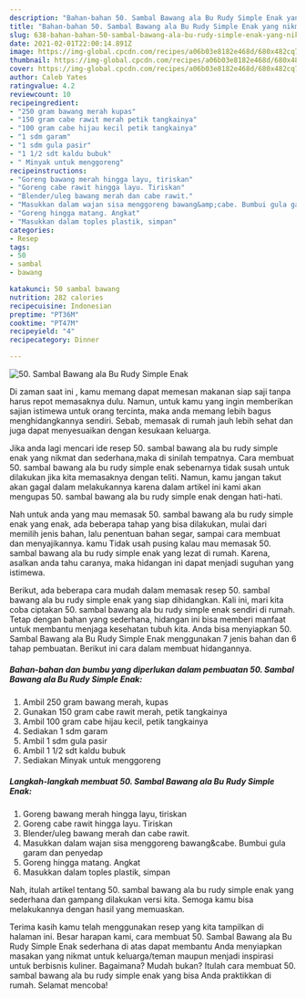 ```yaml
---
description: "Bahan-bahan 50. Sambal Bawang ala Bu Rudy Simple Enak yang nikmat Untuk Jualan"
title: "Bahan-bahan 50. Sambal Bawang ala Bu Rudy Simple Enak yang nikmat Untuk Jualan"
slug: 638-bahan-bahan-50-sambal-bawang-ala-bu-rudy-simple-enak-yang-nikmat-untuk-jualan
date: 2021-02-01T22:00:14.891Z
image: https://img-global.cpcdn.com/recipes/a06b03e8182e468d/680x482cq70/50-sambal-bawang-ala-bu-rudy-simple-enak-foto-resep-utama.jpg
thumbnail: https://img-global.cpcdn.com/recipes/a06b03e8182e468d/680x482cq70/50-sambal-bawang-ala-bu-rudy-simple-enak-foto-resep-utama.jpg
cover: https://img-global.cpcdn.com/recipes/a06b03e8182e468d/680x482cq70/50-sambal-bawang-ala-bu-rudy-simple-enak-foto-resep-utama.jpg
author: Caleb Yates
ratingvalue: 4.2
reviewcount: 10
recipeingredient:
- "250 gram bawang merah kupas"
- "150 gram cabe rawit merah petik tangkainya"
- "100 gram cabe hijau kecil petik tangkainya"
- "1 sdm garam"
- "1 sdm gula pasir"
- "1 1/2 sdt kaldu bubuk"
- " Minyak untuk menggoreng"
recipeinstructions:
- "Goreng bawang merah hingga layu, tiriskan"
- "Goreng cabe rawit hingga layu. Tiriskan"
- "Blender/uleg bawang merah dan cabe rawit."
- "Masukkan dalam wajan sisa menggoreng bawang&amp;cabe. Bumbui gula garam dan penyedap"
- "Goreng hingga matang. Angkat"
- "Masukkan dalam toples plastik, simpan"
categories:
- Resep
tags:
- 50
- sambal
- bawang

katakunci: 50 sambal bawang 
nutrition: 282 calories
recipecuisine: Indonesian
preptime: "PT36M"
cooktime: "PT47M"
recipeyield: "4"
recipecategory: Dinner

---
```



![50. Sambal Bawang ala Bu Rudy Simple Enak](https://img-global.cpcdn.com/recipes/a06b03e8182e468d/680x482cq70/50-sambal-bawang-ala-bu-rudy-simple-enak-foto-resep-utama.jpg)

Di zaman  saat ini , kamu memang dapat memesan makanan siap saji tanpa harus repot memasaknya dulu. Namun, untuk kamu yang ingin memberikan sajian istimewa untuk orang tercinta, maka anda memang lebih bagus menghidangkannya sendiri. Sebab, memasak di rumah jauh lebih sehat dan juga dapat menyesuaikan dengan kesukaan keluarga.

Jika anda lagi mencari ide resep 50. sambal bawang ala bu rudy simple enak yang nikmat dan sederhana,maka di sinilah tempatnya. Cara membuat 50. sambal bawang ala bu rudy simple enak  sebenarnya tidak susah untuk dilakukan jika kita memasaknya dengan teliti. Namun, kamu jangan takut akan gagal dalam melakukannya 
karena dalam artikel ini kami akan mengupas 50. sambal bawang ala bu rudy simple enak dengan hati-hati.  



Nah untuk anda yang mau memasak 50. sambal bawang ala bu rudy simple enak yang enak, ada beberapa tahap yang bisa dilakukan, mulai dari memilih jenis bahan, lalu penentuan bahan segar, sampai cara membuat dan menyajikannya. kamu Tidak usah pusing kalau mau memasak 50. sambal bawang ala bu rudy simple enak yang lezat di rumah. Karena, asalkan anda  tahu caranya, maka hidangan ini dapat menjadi suguhan yang istimewa.

Berikut, ada beberapa cara mudah dalam memasak resep 50. sambal bawang ala bu rudy simple enak yang siap dihidangkan. Kali ini, mari kita coba ciptakan 50. sambal bawang ala bu rudy simple enak sendiri di rumah. Tetap dengan bahan yang sederhana, hidangan ini bisa memberi manfaat untuk membantu menjaga kesehatan tubuh kita. Anda bisa menyiapkan 50. Sambal Bawang ala Bu Rudy Simple Enak menggunakan 7 jenis bahan dan 6 tahap pembuatan. Berikut ini cara dalam membuat hidangannya.

<!--inarticleads1-->

##### Bahan-bahan dan bumbu yang diperlukan dalam pembuatan 50. Sambal Bawang ala Bu Rudy Simple Enak:

1. Ambil 250 gram bawang merah, kupas
1. Gunakan 150 gram cabe rawit merah, petik tangkainya
1. Ambil 100 gram cabe hijau kecil, petik tangkainya
1. Sediakan 1 sdm garam
1. Ambil 1 sdm gula pasir
1. Ambil 1 1/2 sdt kaldu bubuk
1. Sediakan  Minyak untuk menggoreng




<!--inarticleads2-->

##### Langkah-langkah membuat 50. Sambal Bawang ala Bu Rudy Simple Enak:

1. Goreng bawang merah hingga layu, tiriskan
1. Goreng cabe rawit hingga layu. Tiriskan
1. Blender/uleg bawang merah dan cabe rawit.
1. Masukkan dalam wajan sisa menggoreng bawang&amp;cabe. Bumbui gula garam dan penyedap
1. Goreng hingga matang. Angkat
1. Masukkan dalam toples plastik, simpan




Nah, itulah artikel tentang  50. sambal bawang ala bu rudy simple enak  yang sederhana dan gampang dilakukan versi kita. Semoga kamu bisa melakukannya dengan hasil yang memuaskan. 

Terima kasih kamu telah menggunakan resep yang kita tampilkan di halaman ini. Besar harapan kami, cara membuat  50. Sambal Bawang ala Bu Rudy Simple Enak sederhana di atas dapat membantu Anda menyiapkan masakan yang nikmat untuk keluarga/teman maupun menjadi inspirasi untuk berbisnis kuliner. Bagaimana? Mudah bukan? Itulah cara membuat 50. sambal bawang ala bu rudy simple enak yang bisa Anda praktikkan di rumah. Selamat mencoba!


